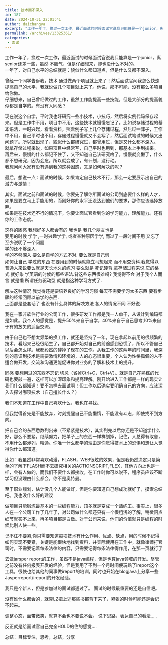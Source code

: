 ```yaml
---
title: 技术面不深入
id: 187
date: 2024-10-31 22:01:41
author: daichangya
excerpt: "工作一年了，换过一次工作，最近面试的时候面试官说我只能算是一个junior，离senior还差一些，虽然 不服气，但是仔细想来，却也没什么不对的。    一年了，对自己水平的总结就是：貌似什么都知道点，但是什么又都不深入。   曾经一个同学告诉我，技术 通过做两个项目就上来了！然后面试官问我怎么快速提高自己的"
permalink: /archives/13325361/
categories:
 - 面试
---
```


 工作一年了，换过一次工作，最近面试的时候面试官说我只能算是一个junior，离senior还差一些，虽然 不服气，但是仔细想来，却也没什么不对的。  
    一年了，对自己水平的总结就是：貌似什么都知道点，但是什么又都不深入。  
  
   曾经一个同学告诉我，技术 通过做两个项目就上来了！然后面试官问我怎么快速提高自己的水平，我就说做几个项目就上来了。他说，那不可能，没有那么多项目给你做。  
   仔细想来，自己曾经做过的工作，虽然工作能提高一些技能，但是大部分的提高貌似都是自学的。有没有人同感？  
  
   现在说这个自学，平时我也好研究一些小技术，小技巧，然后将实例代码保存起来。但是工作中不用，项目中不用，这些技术就慢慢忘记了。比如说存储过程的基本语法，一时兴起，看看资料，照着例子写上几个存储过程，然后过一阵子，工作中不用，自己平时也不用，存储过程慢慢就又不会写了，然后面试笔试的时候又出问题了。所以就出现了，貌似什么都研究过，都曾用过，但是又什么都不深入。  
   就拿存储过程来说，如果项目中经常写，自己平时也用到，那基本上手到擒来。  
   再后来，慢慢的什么都记不住了，又不知道自己该研究啥了，慢慢就变懒了，什么都不想研究，因为会忘。所以就变成了，有计划，没行动。  
   我想问问大家有没有遇到我的这种困惑，又是如何解决的呢？  
  
最后，想说一点：面试的时候，如果肯定自己技术不行，那么一定要展示出自己的潜力与激情！  

  

其实，面试之前和面试的时候，你要先了解你所面试的公司到底要什么样的人才，如果是要立马上手能用的，而刚好你的水平还没达到他们的要求，那你应该选择放弃。  
如果是在技术还不行的情况下，你要让面试官看到你的学习能力，理解能力。还有你的工作态度。  

  

这样的困惑 我想好多人都会有的 我也是 我几个朋友也是  
要用的时候 学学 ,一时兴趣学学, 或者某种原因学学, 而过了一段时间不用 又忘了 至少说明了一个问题  
学的还不够深入.  
学的不够深入 要么是自学的方式不对. 要么就是自己懒  
如何让自己 学过的东西 在要用到的时候就能立马想起来 而不用查资料.我觉得以普通人来说要么就是天长地久的练习 要么就是 死记硬背.拿存储过程来说.它的格式 就好象 学英语的时候的那些语法.背这些东西很难吗? 我觉得不会 对于我个人而言 就是懒 所谓任务驱动型 就是指这种学习方式了.  
  
解决这种情况 我觉得还是要培养良好的学习习惯 每天不需要学习太多东西 要有步骤的经常回顾以前学的东西.   
上面都是些套话了 也没有什么具体的解决方法 各人的情况不同 不好说.  

  

我在一家非软件行业的公司工作，很多研发工作都是我一人单干，从设计到编码都是如此。我个人的感觉是，提升50%来自于自学，40%来自于自己思考,10%来自于有的放矢的适当交流。  

  

由于自己也不想太频繁的换工作，就还是坚持了一年，现在拿起以前用的很频繁的技术，看起来已经很陌生了，自己都开始对自己的前途感到恐慌了，所以不管自己以后会怎么样。我都毅然的辞掉了现在的工作。从我工作的这两年的时间里，我深刻的意识到技术是需要激情和环境的，人的心态很重要，个人认为性格孤僻的人不适合做开发，交流和沟通更能促进你对业务的了解和技术上的提升。  

  

同感 要想用过的东西不忘记 切忌（省掉Ctrl+C，Ctrl+V）。就是自己在熟练的代码也要敲一遍，这样可以加深印象和提高理解。刚开始进入工作都是一样的现实让我们什么都知道！要不怎样去面试啊！但工作以后确实要明确自己的方向，应该深入去探讨哪项技术（自己擅长什么？）  

  

我们不知道在工作中自己喜欢什么，我也在寻找。  
  
但我觉得首先是不能放弃，时刻提醒自己不能懒惰，不能没有斗志，即使找不到方向。  
  
把自己会的东西悉数列出来（不紧紧是技术），其实列完以后你还是不知道学什么好，那么不要紧，继续努力，把单子上的东西一样样划掉，记住，人总得有取舍，不用什么都涉列，精通。你唯一什么都学的理由是你觉得技术上的恐惧和想让人觉得你什么都知道。  
  
比如：我虽然非常喜欢动漫，FLASH，WEB很炫的效果，但是我仍然决定只是简单的了解下FLASH而不去研究相关的ACTIONSCRIPT,FLEX，其他方向上也是一样，会有人做的，而我们不要什么都接收，在工作时你可以说不，程序员应该不断学习但没理由什么都会，你不是奥特曼。  
  
至于职业规划，估计没几个人能做好，但是你要知道自己想成功就好了，摸索总结吧。我也没什么好的建议  

  

做项目只能锻炼最基本的一些编程能力，顶多就是变成一个熟练工。事实上，很多人在一个公司工作了几年了，对公司做什么都还只有一个很粗浅的了解，稍微问点细节就答不上来，再多项目都是白做。对于公司来说，他们的价值就只是编程的时候比别人快一些。  

  

记不住不要紧,你只需要知道每项技术有什么作用、优点、缺点，用的时候不记得如何实现不要紧，关键是能很快地找到资料，并实际使用在工作中，就像律师打官司时，不需要记着每条法律的内容，只需要记得每条法律得作用，在那一页就行了  

  

去做jarsper report的工作，虽然不是java编程，但是也算java领域的开发。尽管之前没有任何报表开发的经验，但是我用了不到一个月时间便玩熟了ireport这个工具，很快也给其他的同事做ireport的培训，同时也开始在blogjava上分享一些Jasperreport/ireport的开发经验。  

  

我只是个新人，但是参加过的面试都通过了。  面试的时候最重要的还是自信吧。    
  
没有谁什么都会的，就算LZ把上述那些书都背下来了，紧张的时候可能还是会记不起来。  
  
调整心态，面带微笑，就算不会也不要说不会。 说下思路，表达自己的看法.....  
  
反正就是给面试官自己完全HOLD的住的感觉....  

  

总结：目标专注，思考，总结，分享